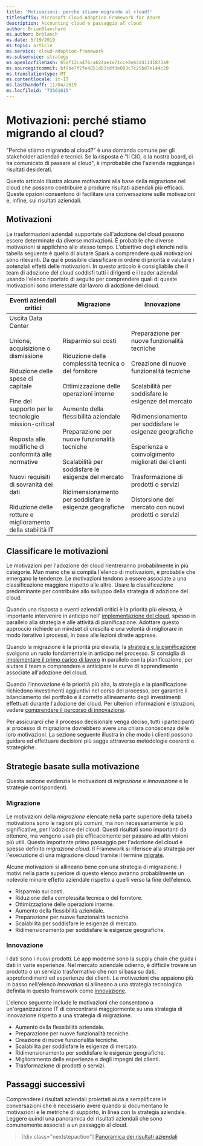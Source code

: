 ```yaml
---
title: 'Motivazioni: perché stiamo migrando al cloud?'
titleSuffix: Microsoft Cloud Adoption Framework for Azure
description: Accounting cloud e passaggio al cloud
author: BrianBlanchard
ms.author: brblanch
ms.date: 5/19/2019
ms.topic: article
ms.service: cloud-adoption-framework
ms.subservice: strategy
ms.openlocfilehash: 65ef12ca476ca624ae1e71cce2e62d41141873a9
ms.sourcegitcommit: bf9be7f2fe4851d83cdf3e083c7c25bd7e144c20
ms.translationtype: MT
ms.contentlocale: it-IT
ms.lasthandoff: 11/04/2019
ms.locfileid: "73561615"
---
```

<!-- markdownlint-disable MD026 -->

# <a name="motivations-why-are-we-moving-to-the-cloud"></a>Motivazioni: perché stiamo migrando al cloud?

"Perché stiamo migrando al cloud?" è una domanda comune per gli stakeholder aziendali e tecnici. Se la risposta è "Il CIO, o la nostra board, ci ha comunicato di passare al cloud", è improbabile che l'azienda raggiunga i risultati desiderati.

Questo articolo illustra alcune motivazioni alla base della migrazione nel cloud che possono contribuire a produrre risultati aziendali più efficaci. Queste opzioni consentono di facilitare una conversazione sulle motivazioni e, infine, sui risultati aziendali.

## <a name="motivations"></a>Motivazioni

Le trasformazioni aziendali supportate dall'adozione del cloud possono essere determinate da diverse motivazioni. È probabile che diverse motivazioni si applichino allo stesso tempo. L'obiettivo degli elenchi nella tabella seguente è quello di aiutare Spark a comprendere quali motivazioni sono rilevanti. Da qui è possibile classificare in ordine di priorità e valutare i potenziali effetti delle motivazioni. In questo articolo è consigliabile che il team di adozione del cloud soddisfi tutti i dirigenti e i leader aziendali usando l'elenco riportato di seguito per comprendere quali di queste motivazioni sono interessate dal lavoro di adozione del cloud.

<!-- markdownlint-disable MD033 -->

| Eventi aziendali critici | Migrazione | Innovazione |
|---|---|---|
| Uscita Data Center<br/><br/>Unione, acquisizione o dismissione<br/><br/>Riduzione delle spese di capitale<br/><br/>Fine del supporto per le tecnologie mission-critical<br/><br/>Risposta alle modifiche di conformità alle normative<br/><br/>Nuovi requisiti di sovranità dei dati<br/><br/>Riduzione delle rotture e miglioramento della stabilità IT | Risparmio sui costi<br/><br/>Riduzione della complessità tecnica o del fornitore<br/><br/>Ottimizzazione delle operazioni interne<br/><br/>Aumento della flessibilità aziendale<br/><br/>Preparazione per nuove funzionalità tecniche<br/><br/>Scalabilità per soddisfare le esigenze del mercato<br/><br/>Ridimensionamento per soddisfare le esigenze geografiche | Preparazione per nuove funzionalità tecniche<br/><br/>Creazione di nuove funzionalità tecniche<br/><br/>Scalabilità per soddisfare le esigenze del mercato<br/><br/>Ridimensionamento per soddisfare le esigenze geografiche<br/><br/>Esperienza e coinvolgimento migliorati dei clienti<br/><br/>Trasformazione di prodotti o servizi<br/><br/>Distorsione del mercato con nuovi prodotti o servizi |

## <a name="classify-your-motivations"></a>Classificare le motivazioni

Le motivazioni per l'adozione del cloud rientreranno probabilmente in più categorie. Man mano che si compila l'elenco di motivazioni, è probabile che emergano le tendenze. Le motivazioni tendono a essere associate a una classificazione maggiore rispetto alle altre. Usare la classificazione predominante per contribuire allo sviluppo della strategia di adozione del cloud.

Quando una risposta a eventi aziendali critici è la priorità più elevata, è importante intervenire in anticipo nell' [implementazione del cloud](../getting-started/migrate.md#cloud-implementation), spesso in parallelo alla strategia e alle attività di pianificazione. Adottare questo approccio richiede un mindset di crescita e una volontà di migliorare in modo iterativo i processi, in base alle lezioni dirette apprese.

Quando la migrazione è la priorità più elevata, la [strategia e la pianificazione](../getting-started/migrate.md#cloud-strategy-and-planning) svolgono un ruolo fondamentale in anticipo nel processo. Si consiglia di [implementare il primo carico di lavoro](../getting-started/migrate.md#cloud-implementation) in parallelo con la pianificazione, per aiutare il team a comprendere e anticipare le curve di apprendimento associate all'adozione del cloud.

Quando l'innovazione è la priorità più alta, la strategia e la pianificazione richiedono investimenti aggiuntivi nel corso del processo, per garantire il bilanciamento del portfolio e il corretto allineamento degli investimenti effettuati durante l'adozione del cloud. Per ulteriori informazioni e istruzioni, vedere [comprendere il percorso di innovazione](../getting-started/innovate.md).

Per assicurarci che il processo decisionale venga deciso, tutti i partecipanti al processo di migrazione dovrebbero avere una chiara conoscenza delle loro motivazioni. La sezione seguente illustra in che modo i clienti possono guidare ed effettuare decisioni più sagge attraverso metodologie coerenti e strategiche.

## <a name="motivation-driven-strategies"></a>Strategie basate sulla motivazione

Questa sezione evidenzia le motivazioni di *migrazione* e *innovazione* e le strategie corrispondenti.

### <a name="migration"></a>Migrazione

Le motivazioni della *migrazione* elencate nella parte superiore della tabella motivations sono le ragioni più comuni, ma non necessariamente le più significative, per l'adozione del cloud. Questi risultati sono importanti da ottenere, ma vengono usati più efficacemente per passare ad altri visioni più utili. Questo importante primo passaggio per l'adozione del cloud è spesso definito *migrazione cloud*. Il Framework si riferisce alla strategia per l'esecuzione di una migrazione cloud tramite il termine [migrate](../getting-started/migrate.md).

Alcune motivazioni si allineano bene con una strategia di migrazione. I motivi nella parte superiore di questo elenco avranno probabilmente un notevole minore effetto aziendale rispetto a quelli verso la fine dell'elenco.

- Risparmio sui costi.
- Riduzione della complessità tecnica o del fornitore.
- Ottimizzazione delle operazioni interne.
- Aumento della flessibilità aziendale.
- Preparazione per nuove funzionalità tecniche.
- Scalabilità per soddisfare le esigenze di mercato.
- Ridimensionamento per soddisfare le esigenze geografiche.

### <a name="innovation"></a>Innovazione

I dati sono i nuovi prodotti. Le app moderne sono la supply chain che guida i dati in varie esperienze. Nel mercato aziendale odierno, è difficile trovare un prodotto o un servizio trasformativo che non si basa su dati, approfondimenti ed esperienze dei clienti. Le motivazioni che appaiono più in basso nell'elenco *Innovation* si allineano a una strategia tecnologica definita in questo framework come [innovazione](../getting-started/innovate.md).

L'elenco seguente include le motivazioni che consentono a un'organizzazione IT di concentrarsi maggiormente su una strategia di innovazione rispetto a una strategia di migrazione.

- Aumento della flessibilità aziendale.
- Preparazione per nuove funzionalità tecniche.
- Creazione di nuove funzionalità tecniche.
- Scalabilità per soddisfare le esigenze di mercato.
- Ridimensionamento per soddisfare le esigenze geografiche.
- Miglioramento delle esperienze e degli impegni dei clienti.
- Trasformazione di prodotti o servizi.

## <a name="next-steps"></a>Passaggi successivi

Comprendere i risultati aziendali proiettati aiuta a semplificare le conversazioni che è necessario avere quando si documentano le motivazioni e le metriche di supporto, in linea con la strategia aziendale. Leggere quindi una panoramica dei risultati aziendali che sono comunemente associati a un passaggio al cloud.

> [!div class="nextstepaction"]
> [Panoramica dei risultati aziendali](./business-outcomes/index.md)
